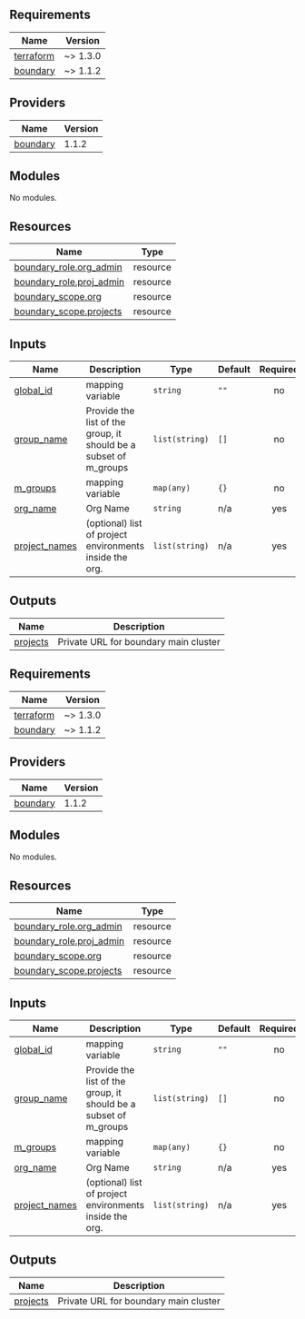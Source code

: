 <!-- BEGIN_TF_DOCS -->
## Requirements

| Name | Version |
|------|---------|
| <a name="requirement_terraform"></a> [terraform](#requirement\_terraform) | ~> 1.3.0 |
| <a name="requirement_boundary"></a> [boundary](#requirement\_boundary) | ~> 1.1.2 |

## Providers

| Name | Version |
|------|---------|
| <a name="provider_boundary"></a> [boundary](#provider\_boundary) | 1.1.2 |

## Modules

No modules.

## Resources

| Name | Type |
|------|------|
| [boundary_role.org_admin](https://registry.terraform.io/providers/hashicorp/boundary/latest/docs/resources/role) | resource |
| [boundary_role.proj_admin](https://registry.terraform.io/providers/hashicorp/boundary/latest/docs/resources/role) | resource |
| [boundary_scope.org](https://registry.terraform.io/providers/hashicorp/boundary/latest/docs/resources/scope) | resource |
| [boundary_scope.projects](https://registry.terraform.io/providers/hashicorp/boundary/latest/docs/resources/scope) | resource |

## Inputs

| Name | Description | Type | Default | Required |
|------|-------------|------|---------|:--------:|
| <a name="input_global_id"></a> [global\_id](#input\_global\_id) | mapping variable | `string` | `""` | no |
| <a name="input_group_name"></a> [group\_name](#input\_group\_name) | Provide the list of the group, it should be a subset of m\_groups | `list(string)` | `[]` | no |
| <a name="input_m_groups"></a> [m\_groups](#input\_m\_groups) | mapping variable | `map(any)` | `{}` | no |
| <a name="input_org_name"></a> [org\_name](#input\_org\_name) | Org Name | `string` | n/a | yes |
| <a name="input_project_names"></a> [project\_names](#input\_project\_names) | (optional) list of project environments inside the org. | `list(string)` | n/a | yes |

## Outputs

| Name | Description |
|------|-------------|
| <a name="output_projects"></a> [projects](#output\_projects) | Private URL for boundary main cluster |
<!-- END_TF_DOCS --><!-- BEGINNING OF PRE-COMMIT-TERRAFORM DOCS HOOK -->
## Requirements

| Name | Version |
|------|---------|
| <a name="requirement_terraform"></a> [terraform](#requirement\_terraform) | ~> 1.3.0 |
| <a name="requirement_boundary"></a> [boundary](#requirement\_boundary) | ~> 1.1.2 |

## Providers

| Name | Version |
|------|---------|
| <a name="provider_boundary"></a> [boundary](#provider\_boundary) | 1.1.2 |

## Modules

No modules.

## Resources

| Name | Type |
|------|------|
| [boundary_role.org_admin](https://registry.terraform.io/providers/hashicorp/boundary/latest/docs/resources/role) | resource |
| [boundary_role.proj_admin](https://registry.terraform.io/providers/hashicorp/boundary/latest/docs/resources/role) | resource |
| [boundary_scope.org](https://registry.terraform.io/providers/hashicorp/boundary/latest/docs/resources/scope) | resource |
| [boundary_scope.projects](https://registry.terraform.io/providers/hashicorp/boundary/latest/docs/resources/scope) | resource |

## Inputs

| Name | Description | Type | Default | Required |
|------|-------------|------|---------|:--------:|
| <a name="input_global_id"></a> [global\_id](#input\_global\_id) | mapping variable | `string` | `""` | no |
| <a name="input_group_name"></a> [group\_name](#input\_group\_name) | Provide the list of the group, it should be a subset of m\_groups | `list(string)` | `[]` | no |
| <a name="input_m_groups"></a> [m\_groups](#input\_m\_groups) | mapping variable | `map(any)` | `{}` | no |
| <a name="input_org_name"></a> [org\_name](#input\_org\_name) | Org Name | `string` | n/a | yes |
| <a name="input_project_names"></a> [project\_names](#input\_project\_names) | (optional) list of project environments inside the org. | `list(string)` | n/a | yes |

## Outputs

| Name | Description |
|------|-------------|
| <a name="output_projects"></a> [projects](#output\_projects) | Private URL for boundary main cluster |
<!-- END OF PRE-COMMIT-TERRAFORM DOCS HOOK -->
